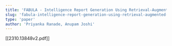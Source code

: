 ```yaml
---
title: 'FABULA - Intelligence Report Generation Using Retrieval-Augmented Narrative Construction'
slug: 'fabula-intelligence-report-generation-using-retrieval-augmented-narrative-construction'
type: 'paper'
author: 'Priyanka Ranade, Anupam Joshi'
---
```


[[2310.13848v2.pdf]]